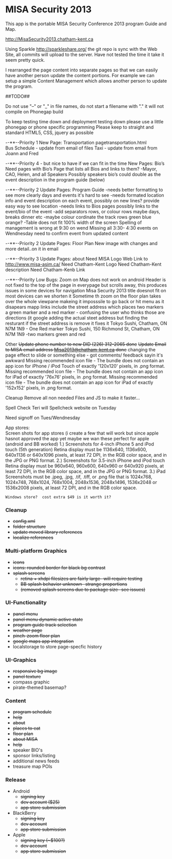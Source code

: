 MISA Security 2013
==================

This app is the portable MISA Security Conference 2013 program Guide and Map.


http://MisaSecurity2013.chatham-kent.ca

Using Sparkle http://sparkleshare.org/ the git repo is sync with the Web Site, all commits will upload to the server.
Have not tested the time it take it seem pretty quick.

I rearranged the page content into separate pages so that we can easily have another person update the content portions.
For example we can setup a simple Content Management which allows another person to update the program.


##TODO##

Do not use "–" or "_" in file names, do not start a filename with "."
it will not compile on Phonegap build

To keep testing time down and deployment testing down please use a little phonegap or phone specific programming
Please keep to straight and standard HTML5, CSS, jquery as possible

--**--Priority 1
New Page: Transportation pagetransportation.html  
	Bus Schedule - update from email of files
	Taxi - update from email from Joann and Fred

	
--**--Priority 4 - but nice to have if we can fit in the time
New Pages: Bio’s
	Need pages with Bio’s
	Page that lists all Bios and links to them?
	-Mayor, CAO, Helen, and all Speakers
	Possibly speakers bio’s could double as the event description in the program guide (below)

	
--**--Priority 2
Update Pages: Program Guide
	-needs better formatting to see more clearly days and events it's hard to see
	-needs formated location info and event description on each event, possibly on new lines?
		provide easy way to see location 
	-needs links to Bios pages possibly links to the event/bio of the event
	-add separators rows, or colour rows maybe days, breaks dinner etc
	-maybe colour cordinate the track rows green blue orange?
	-Table does not fit 100% width of the screen
	Spelling of management is wrong at 9:30 on wend
	Missing all 3:30- 4:30 events on Wendnesday
	need to confirm event from updated content

	
--**--Priority 2
Update Pages: Floor Plan
	New image with changes and more detail..on it in email
	
	
--**--Priority 3
Update Pages: about
	Need MISA Logo
	Web Link to http://www.misa-asim.ca/
	Need Chatham-Kent Logo
	Need Chatham-Kent description
	Need Chatham-Kenb Link

	
--**--Priority Low
Bugs:
	Zoom on Map does not work on android
	Header is not fixed to the top of the page in everypage but scrolls away, this produces issues in some devices for navigation
	Misa Security 2013 title doesnot fit on most devices can we shorten it
	Sometime th zoom on the floor plan takes over the whole viewpane makeing it imposssile to go back or hit menu as it disapears
	mapp links include the street address which places two markers a green marker and a red marker - confusing the user who thinks those are directions
		(it google adding the actual steet address but finding the resturant if the street address is remove it fixes it
		Tokyo Sushi,  Chatham, ON N7M 1N9 - One Red marker
		Tokyo Sushi, 150 Richmond St, Chatham, ON N7M 1N9 -two markers green and red
	
Other
	~~Update phone number to new DID (226) 312-2065 done~~
	~~Update Email to MISA email address Misa2013@chatham-kent.ca done~~
	changing the page effect to slide or something else - got comments/ feedback sayin it's awkward
	Missing recommended icon file - The bundle does not contain an app icon for iPhone / iPod Touch of exactly '120x120' pixels, in .png format. 
	Missing recommended icon file - The bundle does not contain an app icon for iPad of exactly '76x76' pixels, in .png format. 
	Missing recommended icon file - The bundle does not contain an app icon for iPad of exactly '152x152' pixels, in .png format. 


Cleanup
		Remove all non needed Files and JS to make it faster...


Spell Check
		Teri will Spellcheck website on Tuesday

Need signoff on Tues/Wendnesday
		


App stores:		
	Screen shots for app stores (i create a few that will work but since apple hasnot approved the app yet maybe we wan these perfect for apple (android and BB worked)
	1.)	Screenshots for 4-inch iPhone 5 and iPod touch (5th generation) Retina display must be 1136x640, 1136x600, 640x1136 or 640x1096 pixels, at least 72 DPI, in the RGB color space, and in the JPG or PNG format.
	2.)	Screenshots for 3.5-inch iPhone and iPod touch Retina display must be 960x640, 960x600, 640x960 or 640x920 pixels, at least 72 DPI, in the RGB color space, and in the JPG or PNG format.
	3.)	iPad Screenshots must be .jpeg, .jpg, .tif, .tiff, or .png file that is 1024x768, 1024x748, 768x1024, 768x1004, 2048x1536, 2048x1496, 1536x2048 or 1536x2008 pixels, at least 72 DPI, and in the RGB color space.

	Windows store?  cost extra $49 is it worth it?


### Cleanup ###
- ~~config.xml~~
- ~~folder structure~~
- ~~update moved library references~~
- ~~localize references~~

### Multi-platform Graphics ###
- ~~icons~~
- ~~icons: rounded border for black bg contrast~~
- ~~splash screens~~
    * ~~retina + xhdpi filesizes are fairly large- will require testing~~
    * ~~BB splash behavior unknown- strange proportions~~
	* ~~(removed splash screens due to package size- see issues)~~

### UI-Functionality ###
- ~~panel menu~~
- ~~panel menu dynamic active state~~
- ~~program guide track selection~~
- ~~weather page~~
- ~~pinch-zoom floor plan~~
- ~~google maps app integration~~
- localstorage to store page-specfic history

### UI-Graphics ###
- ~~responsive bg image~~
- ~~panel texture~~
- compass graphic
- pirate-themed basemap?

### Content ###
- ~~program schedule~~
- ~~help~~
- ~~about~~
- ~~places to eat~~
- ~~floor plan~~
- ~~about MISA~~
- ~~help~~
- speaker BIO's
- sponsor links/listing
- additional news feeds
- treasure map POIs

### Release ###
- Android
	* ~~signing key~~
	* ~~dev account ($25)~~
	* ~~app store submission~~
- BlackBerry
	* ~~signing key~~
	* ~~dev account~~
	* ~~app store submission~~
- Apple
	* ~~signing key (~$100?)~~
	* ~~dev account~~
	* ~~app store submission~~
